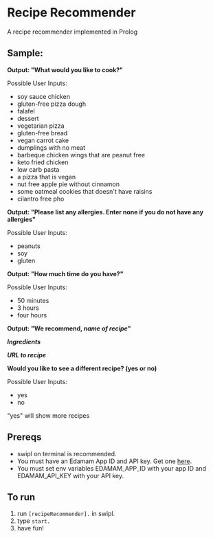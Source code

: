 # Recipe Recommender

A recipe recommender implemented in Prolog

## Sample:

**Output: "What would you like to cook?"**

Possible User Inputs:

- soy sauce chicken
- gluten-free pizza dough
- falafel
- dessert
- vegetarian pizza
- gluten-free bread
- vegan carrot cake
- dumplings with no meat
- barbeque chicken wings that are peanut free
- keto fried chicken
- low carb pasta
- a pizza that is vegan
- nut free apple pie without cinnamon
- some oatmeal cookies that doesn't have raisins
- cilantro free pho

**Output: "Please list any allergies. Enter none if you do not have any allergies"**

Possible User Inputs:

- peanuts
- soy
- gluten

**Output: "How much time do you have?"**

Possible User Inputs:

- 50 minutes
- 3 hours
- four hours


**Output: "We recommend, *name of recipe*"**

***Ingredients***

***URL to recipe***

**Would you like to see a different recipe? (yes or no)**

Possible User Inputs:

- yes
- no

"yes" will show more recipes

## Prereqs

- swipl on terminal is recommended.
- You must have an Edamam App ID and API key. Get one [here](https://developer.edamam.com/edamam-recipe-api).
- You must set env variables EDAMAM_APP_ID with your app ID and EDAMAM_API_KEY with your API key.

## To run

1. run `[recipeRecommender].` in swipl.
2. type `start.`
3. have fun!

